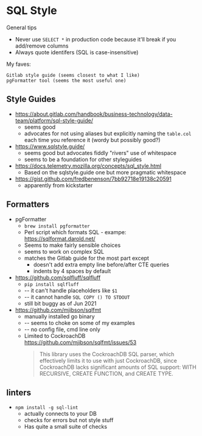 # SQL Style

General tips

- Never use `SELECT *` in production code because it'll break if you add/remove
  columns
- Always quote identifers (SQL is case-insensitive)

My faves:

    Gitlab style guide (seems closest to what I like)
    pgFormatter tool (seems the most useful one)

## Style Guides

- https://about.gitlab.com/handbook/business-technology/data-team/platform/sql-style-guide/
    - seems good
    - advocates for not using aliases but explicitly naming the `table.col` each
      time you reference it (wordy but possibly good?)
- https://www.sqlstyle.guide/
    - seems good but advocates fiddly "rivers" use of whitespace
    - seems to be a foundation for other styleguides
- https://docs.telemetry.mozilla.org/concepts/sql_style.html
    - Based on the sqlstyle.guide one but more pragmatic whitespace
- https://gist.github.com/fredbenenson/7bb92718e19138c20591
    - apparently from kickstarter

## Formatters

- pgFormatter
    - `brew install pgformatter`
    - Perl script which formats SQL - exampe: https://sqlformat.darold.net/
    - Seems to make fairly sensible choices
    - seems to work on complex SQL
    - matches the Gitlab guide for the most part except
        - doesn't add extra empty line before/after CTE queries
        - indents by 4 spaces by default
- https://github.com/sqlfluff/sqlfluff
    - `pip install sqlfluff`
    - -- it can't handle placeholders like `$1`
    - -- it cannot handle `SQL COPY () TO STDOUT`
    - still bit buggy as of Jun 2021
- https://github.com/mjibson/sqlfmt
    - manually installed go binary
    - -- seems to choke on some of my examples
    - -- no config file, cmd line only
    - Limited to CockroachDB https://github.com/mjibson/sqlfmt/issues/53
        > This library uses the CockroachDB SQL parser, which effectively limits
        > it to use with just CockroachDB, since CockroachDB lacks significant
        > amounts of SQL support: WITH RECURSIVE, CREATE FUNCTION, and CREATE
        > TYPE.

## linters

- `npm install -g sql-lint`
    - actually connects to your DB
    - checks for errors but not style stuff
    - Has quite a small suite of checks
